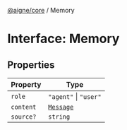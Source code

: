 [@aigne/core](../wiki/Home) / Memory

# Interface: Memory

## Properties

| Property                       | Type                                   |
| ------------------------------ | -------------------------------------- |
| <a id="role"></a> `role`       | `"agent"` \| `"user"`                  |
| <a id="content"></a> `content` | [`Message`](../wiki/TypeAlias.Message) |
| <a id="source"></a> `source?`  | `string`                               |
